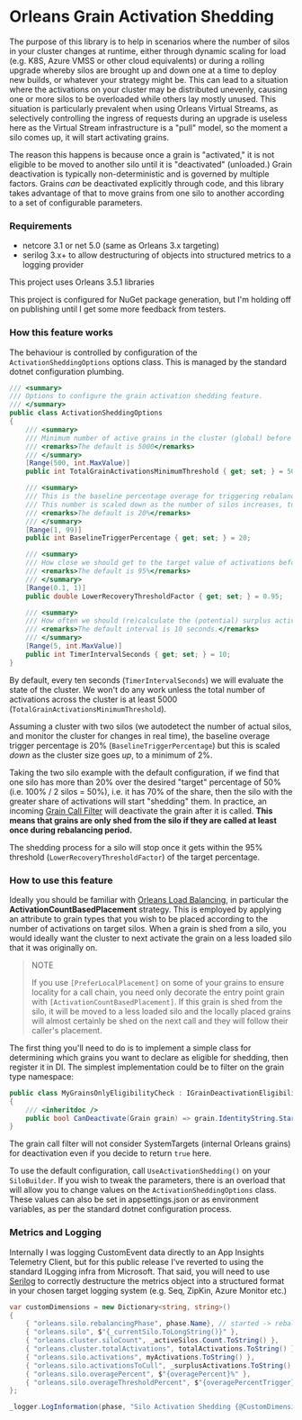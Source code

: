 # Orleans Grain Activation Shedding

The purpose of this library is to help in scenarios where the number of silos in your cluster changes at runtime, either through dynamic scaling for load (e.g. K8S, Azure VMSS or other cloud equivalents) or during a rolling upgrade whereby silos are brought up and down one at a time to deploy new builds, or whatever your strategy might be. This can lead to a situation where the activations on your cluster may be distributed unevenly, causing one or more silos to be overloaded while others lay mostly unused. This situation is particularly prevalent when using Orleans Virtual Streams, as selectively controlling the ingress of requests during an upgrade is useless here as the Virtual Stream infrastructure is a "pull" model, so the moment a silo comes up, it will start activating grains. 

The reason this happens is because once a grain is "activated," it is not eligible to be moved to another silo until it is "deactivated" (unloaded.) Grain deactivation is typically non-deterministic and is governed by multiple factors. Grains _can_ be deactivated explicitly through code, and this library takes advantage of that to move grains from one silo to another according to a set of configurable parameters. 

### Requirements

- netcore 3.1 or net 5.0 (same as Orleans 3.x targeting)
- serilog 3.x+ to allow destructuring of objects into structured metrics to a logging provider 

This project uses Orleans 3.5.1 libraries

This project is configured for NuGet package generation, but I'm holding off on publishing until I get some more feedback from testers.

### How this feature works

The behaviour is controlled by configuration of the `ActivationSheddingOptions` options class. This is managed by the standard dotnet configuration plumbing. 

```c#
/// <summary>
/// Options to configure the grain activation shedding feature.
/// </summary>
public class ActivationSheddingOptions
{
    /// <summary>
    /// Minimum number of active grains in the cluster (global) before we should consider rebalancing.
    /// <remarks>The default is 5000</remarks>
    /// </summary>
    [Range(500, int.MaxValue)]
    public int TotalGrainActivationsMinimumThreshold { get; set; } = 5000;

    /// <summary>
    /// This is the baseline percentage overage for triggering rebalancing two silos.
    /// This number is scaled down as the number of silos increases, to a minimum value of 2 (%).
    /// <remarks>The default is 20%</remarks>
    /// </summary>
    [Range(1, 99)]
    public int BaselineTriggerPercentage { get; set; } = 20;

    /// <summary>
    /// How close we should get to the target value of activations before considering stopping the shedding process.
    /// <remarks>The default is 95%</remarks> 
    /// </summary>
    [Range(0.1, 1)]
    public double LowerRecoveryThresholdFactor { get; set; } = 0.95;

    /// <summary>
    /// How often we should (re)calculate the (potential) surplus activations on a silo. The interval is in seconds.
    /// <remarks>The default interval is 10 seconds.</remarks>
    /// </summary>
    [Range(5, int.MaxValue)]
    public int TimerIntervalSeconds { get; set; } = 10;
}
```
By default, every ten seconds (`TimerIntervalSeconds`) we will evaluate the state of the cluster. We won't do any work unless the total number of activations across the cluster is at least 5000 (`TotalGrainActivationsMinimumThreshold`).

Assuming a cluster with two silos (we autodetect the number of actual silos, and monitor the cluster for changes in real time), the baseline overage trigger percentage is 20% (`BaselineTriggerPercentage`) but this is scaled _down_ as the cluster size goes _up_, to a minimum of 2%.

Taking the two silo example with the default configuration, if we find that one silo has more than 20% over the desired "target" percentage of 50% (i.e. 100% / 2 silos = 50%), i.e. it has 70% of the share, then the silo with the greater share of activations will start "shedding" them. In practice, an incoming [Grain Call Filter](https://dotnet.github.io/orleans/docs/grains/interceptors.html) will deactivate the grain after it is called. **This means that grains are only shed from the silo if they are called at least once during rebalancing period.** 

The shedding process for a silo will stop once it gets within the 95% threshold (`LowerRecoveryThresholdFactor`) of the target percentage. 

### How to use this feature

Ideally you should be familiar with [Orleans Load Balancing](https://dotnet.github.io/orleans/docs/implementation/load_balancing.html), in particular the **ActivationCountBasedPlacement** strategy. This is employed by applying an attribute to grain types that you wish to be placed according to the number of activations on target silos. When a grain is shed from a silo, you would ideally want the cluster to next activate the grain on a less loaded silo that it was originally on. 

> NOTE
> 
> If you use `[PreferLocalPlacement]` on some of your grains to ensure locality for a call chain, you need only decorate the entry point grain with `[ActivationCountBasedPlacement]`. If this grain is shed from the silo, it will be moved to a less loaded silo and the locally placed grains will almost certainly be shed on the next call and they will follow their caller's placement. 

The first thing you'll need to do is to implement a simple class for determining which grains you want to declare as eligible for shedding, then register it in DI. The simplest implementation could be to filter on the grain type namespace:

```c#
public class MyGrainsOnlyEligibilityCheck : IGrainDeactivationEligibilityCheck
{
    /// <inheritdoc />
    public bool CanDeactivate(Grain grain) => grain.IdentityString.StartsWith("MyNamespace.Grains");
}
```

The grain call filter will not consider SystemTargets (internal Orleans grains) for deactivation even if you decide to return `true` here. 

To use the default configuration, call `UseActivationShedding()` on your `SiloBuilder`. If you wish to tweak the parameters, there is an overload that will allow you to change values on the `ActivationSheddingOptions` class. These values can also be set in appsettings.json or as environment variables, as per the standard dotnet configuration process.

### Metrics and Logging

Internally I was logging CustomEvent data directly to an App Insights Telemetry Client, but for this public release I've reverted to using the standard ILogging infra from Microsoft. That said, you will need to use [Serilog](https://github.com/serilog/serilog-extensions-logging) to correctly destructure the metrics object into a structured format in your chosen target logging system (e.g. Seq, ZipKin, Azure Monitor etc.)

```c#
var customDimensions = new Dictionary<string, string>()
{
    { "orleans.silo.rebalancingPhase", phase.Name}, // started -> rebalancing -> stopped
    { "orleans.silo", $"{_currentSilo.ToLongString()}" },
    { "orleans.cluster.siloCount", _activeSilos.Count.ToString() },
    { "orleans.cluster.totalActivations", totalActivations.ToString() },
    { "orleans.silo.activations", myActivations.ToString() },
    { "orleans.silo.activationsToCull", _surplusActivations.ToString() },
    { "orleans.silo.overagePercent", $"{overagePercent}%" },
    { "orleans.silo.overageThresholdPercent", $"{overagePercentTrigger}%" }
};

_logger.LogInformation(phase, "Silo Activation Shedding {@CustomDimensions}", customDimensions);
```